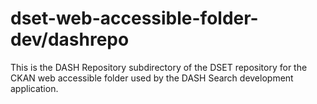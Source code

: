 # dset-web-accessible-folder-dev/dashrepo

This is the DASH Repository subdirectory of the DSET repository for the CKAN web accessible folder used by the DASH Search development application.
